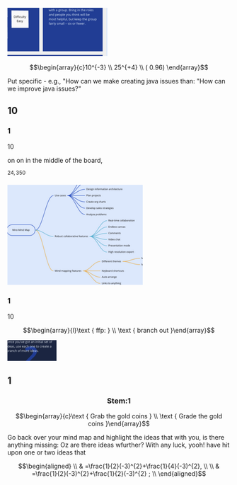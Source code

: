 ![Figure](figures/diagram_figure_000.png)

$$\begin{array}{c}10^{-3} \\ 25^{+4} \\ (  0.96)   \end{array}$$

Put specific - e.g., "How can we make creating java issues than: "How can we improve java issues?"

## 10

### 1

10

on on in the middle of the board,

${ }^{24,350}$

![Figure](figures/diagram_figure_008.png)

### 1

10

$$\begin{array}{l}\text { ffp: } \\ \text { branch out }\end{array}$$

![Figure](figures/diagram_figure_012.png)

## 1

### $$\text { Stem:1 }$$

$$\begin{array}{c}\text { Grab the gold coins } \\ \text { Grade the gold coins }\end{array}$$

Go back over your mind map and highlight the ideas that with you, is there anything missing: Oz are there ideas wfurther? With any luck, yooh! have hit upon one or two ideas that

$$\begin{aligned} \\ & =\frac{1}{2}(-3)^{2}+\frac{1}{4}(-3)^{2}, \\ \\ & =\frac{1}{2}(-3)^{2}+\frac{1}{2}(-3)^{2} ; \\ \end{aligned}$$

